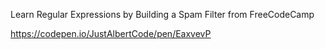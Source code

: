 Learn Regular Expressions by Building a Spam Filter from FreeCodeCamp

https://codepen.io/JustAlbertCode/pen/EaxvevP
